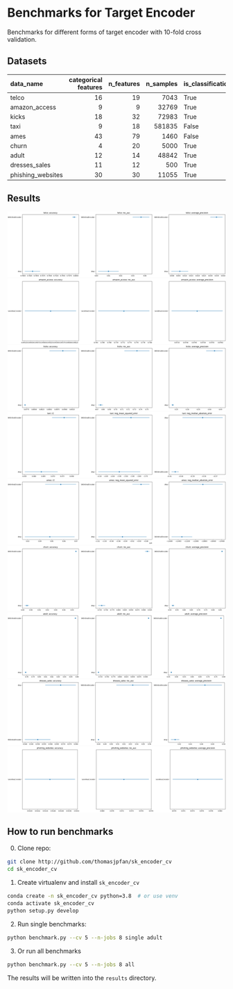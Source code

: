 # Benchmarks for Target Encoder

Benchmarks for different forms of target encoder with 10-fold cross validation.

## Datasets

| data_name         |   categorical features |   n_features |   n_samples | is_classification   | openml_url                     |
|:------------------|-----------------------:|-------------:|------------:|:--------------------|:-------------------------------|
| telco             |                     16 |           19 |        7043 | True                | https://www.openml.org/d/42178 |
| amazon_access     |                      9 |            9 |       32769 | True                | https://www.openml.org/d/4135  |
| kicks             |                     18 |           32 |       72983 | True                | https://www.openml.org/d/41162 |
| taxi              |                      9 |           18 |      581835 | False               | https://www.openml.org/d/42729 |
| ames              |                     43 |           79 |        1460 | False               | https://www.openml.org/d/42165 |
| churn             |                      4 |           20 |        5000 | True                | https://www.openml.org/d/40701 |
| adult             |                     12 |           14 |       48842 | True                | https://www.openml.org/d/179   |
| dresses_sales     |                     11 |           12 |         500 | True                | https://www.openml.org/d/23381 |
| phishing_websites |                     30 |           30 |       11055 | True                | https://www.openml.org/d/4534  |

## Results

![telco](figures/telco.png)
![amazon_access](figures/amazon_access.png)
![kicks](figures/kicks.png)
![taxi](figures/taxi.png)
![ames](figures/ames.png)
![churn](figures/churn.png)
![adult](figures/adult.png)
![dresses_sales](figures/dresses_sales.png)
![phishing_websites](figures/phishing_websites.png)

## How to run benchmarks

0. Clone repo:

```bash
git clone http://github.com/thomasjpfan/sk_encoder_cv
cd sk_encoder_cv
```

1. Create virtualenv and install `sk_encoder_cv`

```bash
conda create -n sk_encoder_cv python=3.8  # or use venv
conda activate sk_encoder_cv
python setup.py develop
```

2. Run single benchmarks:

```bash
python benchmark.py --cv 5 --n-jobs 8 single adult
```

3. Or run all benchmarks

```bash
python benchmark.py --cv 5 --n-jobs 8 all
```

The results will be written into the `results` directory.

